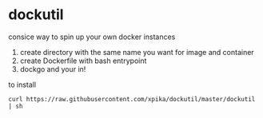 # dockutil

consice way to spin up your own docker instances

1. create directory with the same name you want for image and container
2. create Dockerfile with bash entrypoint   
3. dockgo and your in!    

to install 

```
curl https://raw.githubusercontent.com/xpika/dockutil/master/dockutil | sh
```
